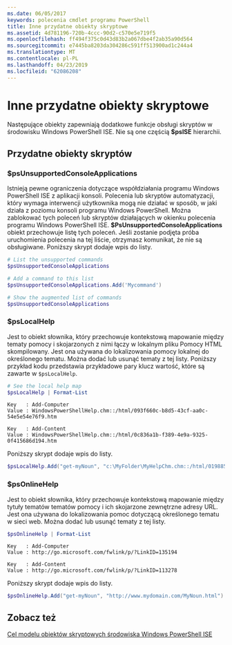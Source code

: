 ```yaml
---
ms.date: 06/05/2017
keywords: polecenia cmdlet programu PowerShell
title: Inne przydatne obiekty skryptowe
ms.assetid: 4d781196-720b-4ccc-90d2-c570e5e719f5
ms.openlocfilehash: ff494f375c0d43d83b2a067dbe4f2ab35a90d564
ms.sourcegitcommit: e7445ba8203da304286c591ff513900ad1c244a4
ms.translationtype: MT
ms.contentlocale: pl-PL
ms.lasthandoff: 04/23/2019
ms.locfileid: "62086208"
---
```

# <a name="other-useful-scripting-objects"></a>Inne przydatne obiekty skryptowe

Następujące obiekty zapewniają dodatkowe funkcje obsługi skryptów w środowisku Windows PowerShell ISE. Nie są one częścią **$psISE** hierarchii.

## <a name="useful-scripting-objects"></a>Przydatne obiekty skryptów

### <a name="psunsupportedconsoleapplications"></a>$psUnsupportedConsoleApplications

Istnieją pewne ograniczenia dotyczące współdziałania programu Windows PowerShell ISE z aplikacji konsoli. Polecenia lub skryptów automatyzacji, który wymaga interwencji użytkownika mogą nie działać w sposób, w jaki działa z poziomu konsoli programu Windows PowerShell. Można zablokować tych poleceń lub skryptów działających w okienku polecenia programu Windows PowerShell ISE. **$PsUnsupportedConsoleApplications** obiekt przechowuje listę tych poleceń. Jeśli zostanie podjęta próba uruchomienia polecenia na tej liście, otrzymasz komunikat, że nie są obsługiwane. Poniższy skrypt dodaje wpis do listy.

```powershell
# List the unsupported commands
$psUnsupportedConsoleApplications

# Add a command to this list
$psUnsupportedConsoleApplications.Add('Mycommand')

# Show the augmented list of commands
$psUnsupportedConsoleApplications
```

### <a name="pslocalhelp"></a>$psLocalHelp

Jest to obiekt słownika, który przechowuje kontekstową mapowanie między tematy pomocy i skojarzonych z nimi łączy w lokalnym pliku Pomocy HTML skompilowany. Jest ona używana do lokalizowania pomocy lokalnej do określonego tematu. Można dodać lub usunąć tematy z tej listy. Poniższy przykład kodu przedstawia przykładowe pary klucz wartość, które są zawarte w `$psLocalHelp`.

```powershell
# See the local help map
$psLocalHelp | Format-List
```

```output
Key   : Add-Computer
Value : WindowsPowerShellHelp.chm::/html/093f660c-b8d5-43cf-aa0c-54e5e54e76f9.htm

Key   : Add-Content
Value : WindowsPowerShellHelp.chm::/html/0c836a1b-f389-4e9a-9325-0f415686d194.htm
```

Poniższy skrypt dodaje wpis do listy.

```powershell
$psLocalHelp.Add("get-myNoun", "c:\MyFolder\MyHelpChm.chm::/html/0198854a-1298-57ae-aa0c-87b5e5a84712.htm")
```

### <a name="psonlinehelp"></a>$psOnlineHelp

Jest to obiekt słownika, który przechowuje kontekstową mapowanie między tytuły tematów tematów pomocy i ich skojarzone zewnętrzne adresy URL. Jest ona używana do lokalizowania pomoc dotyczącą określonego tematu w sieci web. Można dodać lub usunąć tematy z tej listy.

```powershell
$psOnlineHelp | Format-List
```

```output
Key   : Add-Computer
Value : http://go.microsoft.com/fwlink/p/?LinkID=135194

Key   : Add-Content
Value : http://go.microsoft.com/fwlink/p/?LinkID=113278
```

Poniższy skrypt dodaje wpis do listy.

```powershell
$psOnlineHelp.Add("get-myNoun", "http://www.mydomain.com/MyNoun.html")
```

## <a name="see-also"></a>Zobacz też

[Cel modelu obiektów skryptowych środowiska Windows PowerShell ISE](../components/ise/object-model/Purpose-of-the-Windows-PowerShell-ISE-Scripting-Object-Model.md)
